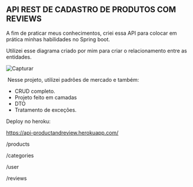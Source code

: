 <h2>API REST DE CADASTRO DE PRODUTOS COM REVIEWS</h2>

A fim de praticar meus conhecimentos, criei essa API para colocar em prática minhas habilidades no Spring boot.

Utilizei esse diagrama criado por mim para criar o relacionamento entre as entidades. 

 ![Capturar](C:\Users\Arthur\Desktop\Capturar.PNG)



​	Nesse projeto, utilizei padrões de mercado e também:

* CRUD completo.
* Projeto feito em camadas
* DTO
* Tratamento de exceções.



Deploy no heroku:

https://api-productandreview.herokuapp.com/

/products

/categories

/user

/reviews
